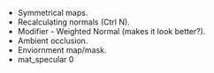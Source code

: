 - Symmetrical maps.
- Recalculating normals (Ctrl N).
- Modifier - Weighted Normal (makes it look better?).
- Ambient occlusion.
- Enviornment map/mask.
- mat_specular 0
